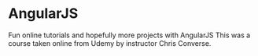 # AngularJS
Fun online tutorials and hopefully more projects with AngularJS
This was a course taken online from Udemy by instructor Chris Converse. 
